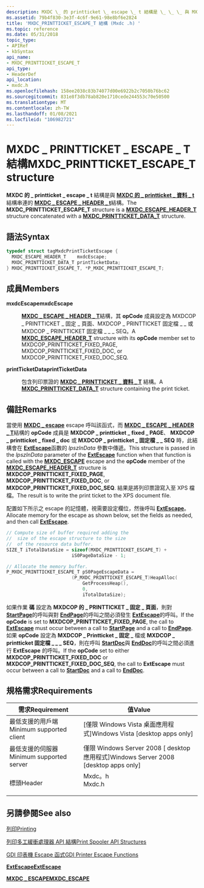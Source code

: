 ```yaml
---
description: MXDC \_ 的 printticket \_ escape \_ t 結構是 \_ \_ \_ 與 MXDC 的 \_ printticket \_ 資料 \_ t 結構串連的 MXDC ESCAPE HEADER t 結構。
ms.assetid: 79b4f830-3e3f-4c6f-9e61-98e8bf6e2824
title: 'MXDC_PRINTTICKET_ESCAPE_T 結構 (Mxdc .h) '
ms.topic: reference
ms.date: 05/31/2018
topic_type:
- APIRef
- kbSyntax
api_name:
- MXDC_PRINTTICKET_ESCAPE_T
api_type:
- HeaderDef
api_location:
- mxdc.h
ms.openlocfilehash: 158ee2038c83b74077d00e6922b2c7050b76bc62
ms.sourcegitcommit: 831e8f3db78ab820e1710cede244553c70e50500
ms.translationtype: MT
ms.contentlocale: zh-TW
ms.lasthandoff: 01/08/2021
ms.locfileid: "106982721"
---
```

# <a name="mxdc_printticket_escape_t-structure"></a><span data-ttu-id="2ce56-103">MXDC \_ PRINTTICKET \_ ESCAPE \_ T 結構</span><span class="sxs-lookup"><span data-stu-id="2ce56-103">MXDC\_PRINTTICKET\_ESCAPE\_T structure</span></span>

<span data-ttu-id="2ce56-104">**MXDC 的 \_ printticket \_ escape \_ t** 結構是與 [**MXDC 的 \_ printticket \_ 資料 \_ t**](mxdcprintticketpassthrough.md)結構串連的 [**MXDC \_ ESCAPE \_ HEADER \_ t**](mxdcescapeheader.md)結構。</span><span class="sxs-lookup"><span data-stu-id="2ce56-104">The **MXDC\_PRINTTICKET\_ESCAPE\_T** structure is a [**MXDC\_ESCAPE\_HEADER\_T**](mxdcescapeheader.md) structure concatenated with a [**MXDC\_PRINTTICKET\_DATA\_T**](mxdcprintticketpassthrough.md) structure.</span></span>

## <a name="syntax"></a><span data-ttu-id="2ce56-105">語法</span><span class="sxs-lookup"><span data-stu-id="2ce56-105">Syntax</span></span>


```C++
typedef struct tagMxdcPrintTicketEscape {
  MXDC_ESCAPE_HEADER_T    mxdcEscape;
  MXDC_PRINTTICKET_DATA_T printTicketData;
} MXDC_PRINTTICKET_ESCAPE_T, *P_MXDC_PRINTTICKET_ESCAPE_T;
```



## <a name="members"></a><span data-ttu-id="2ce56-106">成員</span><span class="sxs-lookup"><span data-stu-id="2ce56-106">Members</span></span>

<dl> <dt>

<span data-ttu-id="2ce56-107">**mxdcEscape**</span><span class="sxs-lookup"><span data-stu-id="2ce56-107">**mxdcEscape**</span></span>
</dt> <dd>

<span data-ttu-id="2ce56-108">[**MXDC \_ ESCAPE \_ HEADER \_ T**](mxdcescapeheader.md)結構，其 **opCode** 成員設定為 MXDCOP \_ PRINTTICKET \_ 固定 \_ 頁面、MXDCOP \_ PRINTTICKET 固定檔 \_ \_ 或 MXDCOP \_ PRINTTICKET 固定檔 \_ \_ \_ SEQ。</span><span class="sxs-lookup"><span data-stu-id="2ce56-108">A [**MXDC\_ESCAPE\_HEADER\_T**](mxdcescapeheader.md) structure with its **opCode** member set to MXDCOP\_PRINTTICKET\_FIXED\_PAGE, MXDCOP\_PRINTTICKET\_FIXED\_DOC, or MXDCOP\_PRINTTICKET\_FIXED\_DOC\_SEQ.</span></span>

</dd> <dt>

<span data-ttu-id="2ce56-109">**printTicketData**</span><span class="sxs-lookup"><span data-stu-id="2ce56-109">**printTicketData**</span></span>
</dt> <dd>

<span data-ttu-id="2ce56-110">包含列印票證的 [**MXDC \_ PRINTTICKET \_ 資料 \_ T**](mxdcprintticketpassthrough.md) 結構。</span><span class="sxs-lookup"><span data-stu-id="2ce56-110">A [**MXDC\_PRINTTICKET\_DATA\_T**](mxdcprintticketpassthrough.md) structure containing the print ticket.</span></span>

</dd> </dl>

## <a name="remarks"></a><span data-ttu-id="2ce56-111">備註</span><span class="sxs-lookup"><span data-stu-id="2ce56-111">Remarks</span></span>

<span data-ttu-id="2ce56-112">當使用 [**MXDC \_ escape**](mxdc-escape.md) escape 呼叫該函式，而 [**MXDC \_ ESCAPE \_ HEADER \_ T**](mxdcescapeheader.md)結構的 **opCode** 成員是 **MXDCOP \_ printticket \_ fixed \_ PAGE**、 **MXDCOP \_ printticket \_ fixed \_ doc** 或 **MXDCOP \_ printticket \_ 固定檔 \_ \_ SEQ** 時，此結構會在 [**ExtEscape**](/windows/desktop/api/Wingdi/nf-wingdi-extescape)函數的 *lpszInData* 參數中傳遞。</span><span class="sxs-lookup"><span data-stu-id="2ce56-112">This structure is passed in the *lpszInData* parameter of the [**ExtEscape**](/windows/desktop/api/Wingdi/nf-wingdi-extescape) function when that function is called with the [**MXDC\_ESCAPE**](mxdc-escape.md) escape and the **opCode** member of the [**MXDC\_ESCAPE\_HEADER\_T**](mxdcescapeheader.md) structure is **MXDCOP\_PRINTTICKET\_FIXED\_PAGE**, **MXDCOP\_PRINTTICKET\_FIXED\_DOC**, or **MXDCOP\_PRINTTICKET\_FIXED\_DOC\_SEQ**.</span></span> <span data-ttu-id="2ce56-113">結果是將列印票證寫入至 XPS 檔檔。</span><span class="sxs-lookup"><span data-stu-id="2ce56-113">The result is to write the print ticket to the XPS document file.</span></span>

<span data-ttu-id="2ce56-114">配置如下所示之 escape 的記憶體，視需要設定欄位，然後呼叫 [**ExtEscape**](/windows/desktop/api/Wingdi/nf-wingdi-extescape)。</span><span class="sxs-lookup"><span data-stu-id="2ce56-114">Allocate memory for the escape as shown below, set the fields as needed, and then call [**ExtEscape**](/windows/desktop/api/Wingdi/nf-wingdi-extescape).</span></span>


```C++
// Compute size of buffer required adding the
//  size of the escape structure to the size
//  of the resource data buffer.
SIZE_T iTotalDataSize = sizeof(MXDC_PRINTTICKET_ESCAPE_T) + 
                        iS0PageDataSize - 1;

// Allocate the memory buffer.
P_MXDC_PRINTTICKET_ESCAPE_T pS0PageEscapeData = 
                        (P_MXDC_PRINTTICKET_ESCAPE_T)HeapAlloc(
                            GetProcessHeap(),
                            0,
                            iTotalDataSize);
```



<span data-ttu-id="2ce56-115">如果作業 **碼** 設定為 **MXDCOP 的 \_ PRINTTICKET \_ 固定 \_ 頁面**，則對 [**StartPage**](/windows/desktop/api/Wingdi/nf-wingdi-startpage)的呼叫與對 [**EndPage**](/windows/desktop/api/Wingdi/nf-wingdi-endpage)的呼叫之間必須發生 [**ExtEscape**](/windows/desktop/api/Wingdi/nf-wingdi-extescape)的呼叫。</span><span class="sxs-lookup"><span data-stu-id="2ce56-115">If the **opCode** is set to **MXDCOP\_PRINTTICKET\_FIXED\_PAGE**, the call to [**ExtEscape**](/windows/desktop/api/Wingdi/nf-wingdi-extescape) must occur between a call to [**StartPage**](/windows/desktop/api/Wingdi/nf-wingdi-startpage) and a call to [**EndPage**](/windows/desktop/api/Wingdi/nf-wingdi-endpage).</span></span> <span data-ttu-id="2ce56-116">如果 **opCode** 設定為 **MXDCOP \_ Printticket \_ 固定 \_** 檔或 **MXDCOP \_ printticket 固定檔 \_ \_ \_ SEQ**，則在呼叫 [**StartDoc**](/windows/desktop/api/Wingdi/nf-wingdi-startdoca)與 [**EndDoc**](/windows/desktop/api/Wingdi/nf-wingdi-enddoc)的呼叫之間必須進行 **ExtEscape** 的呼叫。</span><span class="sxs-lookup"><span data-stu-id="2ce56-116">If the **opCode** set to either **MXDCOP\_PRINTTICKET\_FIXED\_DOC** or **MXDCOP\_PRINTTICKET\_FIXED\_DOC\_SEQ**, the call to **ExtEscape** must occur between a call to [**StartDoc**](/windows/desktop/api/Wingdi/nf-wingdi-startdoca) and a call to [**EndDoc**](/windows/desktop/api/Wingdi/nf-wingdi-enddoc).</span></span>

## <a name="requirements"></a><span data-ttu-id="2ce56-117">規格需求</span><span class="sxs-lookup"><span data-stu-id="2ce56-117">Requirements</span></span>



| <span data-ttu-id="2ce56-118">需求</span><span class="sxs-lookup"><span data-stu-id="2ce56-118">Requirement</span></span> | <span data-ttu-id="2ce56-119">值</span><span class="sxs-lookup"><span data-stu-id="2ce56-119">Value</span></span> |
|-------------------------------------|-----------------------------------------------------------------------------------|
| <span data-ttu-id="2ce56-120">最低支援的用戶端</span><span class="sxs-lookup"><span data-stu-id="2ce56-120">Minimum supported client</span></span><br/> | <span data-ttu-id="2ce56-121">\[僅限 Windows Vista 桌面應用程式\]</span><span class="sxs-lookup"><span data-stu-id="2ce56-121">Windows Vista \[desktop apps only\]</span></span><br/>                                    |
| <span data-ttu-id="2ce56-122">最低支援的伺服器</span><span class="sxs-lookup"><span data-stu-id="2ce56-122">Minimum supported server</span></span><br/> | <span data-ttu-id="2ce56-123">僅限 Windows Server 2008 \[ desktop 應用程式\]</span><span class="sxs-lookup"><span data-stu-id="2ce56-123">Windows Server 2008 \[desktop apps only\]</span></span><br/>                              |
| <span data-ttu-id="2ce56-124">標頭</span><span class="sxs-lookup"><span data-stu-id="2ce56-124">Header</span></span><br/>                   | <dl> <span data-ttu-id="2ce56-125"><dt>Mxdc。h</dt></span><span class="sxs-lookup"><span data-stu-id="2ce56-125"><dt>Mxdc.h</dt></span></span> </dl> |



## <a name="see-also"></a><span data-ttu-id="2ce56-126">另請參閱</span><span class="sxs-lookup"><span data-stu-id="2ce56-126">See also</span></span>

<dl> <dt>

[<span data-ttu-id="2ce56-127">列印</span><span class="sxs-lookup"><span data-stu-id="2ce56-127">Printing</span></span>](printdocs-printing.md)
</dt> <dt>

[<span data-ttu-id="2ce56-128">列印多工緩衝處理器 API 結構</span><span class="sxs-lookup"><span data-stu-id="2ce56-128">Print Spooler API Structures</span></span>](printing-and-print-spooler-structures.md)
</dt> <dt>

<span data-ttu-id="2ce56-129">[GDI 印表機 Escape 函式](/previous-versions/windows/desktop/legacy/dd162843(v=vs.85))</span><span class="sxs-lookup"><span data-stu-id="2ce56-129">[GDI Printer Escape Functions](/previous-versions/windows/desktop/legacy/dd162843(v=vs.85))</span></span>
</dt> <dt>

[<span data-ttu-id="2ce56-130">**ExtEscape**</span><span class="sxs-lookup"><span data-stu-id="2ce56-130">**ExtEscape**</span></span>](/windows/desktop/api/Wingdi/nf-wingdi-extescape)
</dt> <dt>

[<span data-ttu-id="2ce56-131">**MXDC \_ ESCAPE**</span><span class="sxs-lookup"><span data-stu-id="2ce56-131">**MXDC\_ESCAPE**</span></span>](mxdc-escape.md)
</dt> </dl>

 

